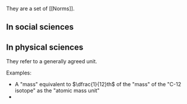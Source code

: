 They are a set of [[Norms]].

## In social sciences
## In physical sciences
They refer to a generally agreed unit.

Examples:
- A "mass" equivalent to $\dfrac{1}{12}th$ of the "mass" of the "C-12 isotope" as the "atomic mass unit"
- 